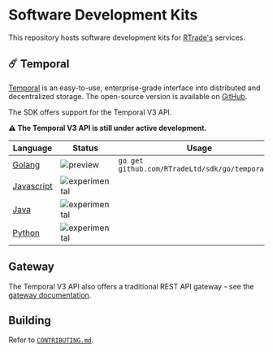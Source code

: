 # Software Development Kits

This repository hosts software development kits for
[RTrade's](https://www.rtradetechnologies.com/) services.

## ☄️ Temporal

[Temporal](https://temporal.cloud/) is an easy-to-use, enterprise-grade interface
into distributed and decentralized storage. The open-source version is available
on [GitHub](https://github.com/RTradeLtd/Temporal).

The SDK offers support for the Temporal V3 API.

**⚠️ The Temporal V3 API is still under active development.**

| Language                     | Status                                                                    | Usage                                            | Examples                      |
|------------------------------|---------------------------------------------------------------------------|--------------------------------------------------|-------------------------------|
| [Golang](/go/temporal)       | ![preview](https://img.shields.io/badge/status-preview-orange.svg) | `go get github.com/RTradeLtd/sdk/go/temporal...` | [`docs/examples/go`](/docs/examples/go) |
| [Javascript](/js/temporal)   | ![experimental](https://img.shields.io/badge/status-experimental-red.svg) |                                                  |                               |
| [Java](/java/cloud/temporal) | ![experimental](https://img.shields.io/badge/status-experimental-red.svg) |                                                  |                               |
| [Python](/py/temporal)   | ![experimental](https://img.shields.io/badge/status-experimental-red.svg) |                                                  |                               |

## Gateway

The Temporal V3 API also offers a traditional REST API gateway - see the
[gateway documentation](https://rtradeltd.github.io/sdk/gateway).

## Building

Refer to [`CONTRIBUTING.md`](/CONTRIBUTING.md).
